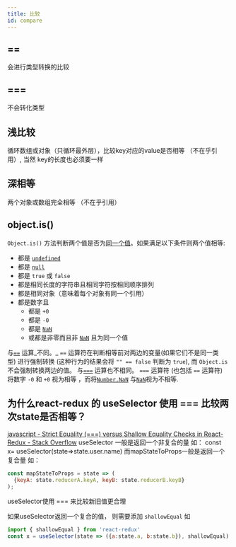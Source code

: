 ```yaml
---
title: 比较
id: compare
---
```



## ==
会进行类型转换的比较

## ===
不会转化类型
## 浅比较
循环数组或对象（只循环最外层），比较key对应的value是否相等 （不在乎引用）,  当然 key的长度也必须要一样
## 深相等
两个对象或数组完全相等 （不在乎引用）

## object.is()
`Object.is()` 方法判断两个值是否为[同一个值](https://developer.mozilla.org/zh-CN/docs/Web/JavaScript/Equality_comparisons_and_sameness)。如果满足以下条件则两个值相等:

- 都是 [`undefined`](https://developer.mozilla.org/zh-CN/docs/Web/JavaScript/Reference/Global_Objects/undefined)
- 都是 [`null`](https://developer.mozilla.org/zh-CN/docs/Web/JavaScript/Reference/Global_Objects/null)
- 都是 `true` 或 `false`
- 都是相同长度的字符串且相同字符按相同顺序排列
- 都是相同对象（意味着每个对象有同一个引用）
- 都是数字且   
   - 都是 `+0`
   - 都是 `-0`
   - 都是 [`NaN`](https://developer.mozilla.org/zh-CN/docs/Web/JavaScript/Reference/Global_Objects/NaN)
   - 或都是非零而且非 [`NaN`](https://developer.mozilla.org/zh-CN/docs/Web/JavaScript/Reference/Global_Objects/NaN) 且为同一个值

与[`==`](https://developer.mozilla.org/zh-CN/docs/Web/JavaScript/Reference/Operators/Comparison_Operators#Equality) 运算_不同。_  `==` 运算符在判断相等前对两边的变量(如果它们不是同一类型) 进行强制转换 (这种行为的结果会将 `"" == false` 判断为 `true`), 而 `Object.is`不会强制转换两边的值。
与[`===`](https://developer.mozilla.org/zh-CN/docs/Web/JavaScript/Reference/Operators/Comparison_Operators#Identity) 运算也不相同。 `===` 运算符 (也包括 `==` 运算符) 将数字 `-0` 和 `+0` 视为相等 ，而将[`Number.NaN`](https://developer.mozilla.org/zh-CN/docs/Web/JavaScript/Reference/Global_Objects/Number/NaN) 与[`NaN`](https://developer.mozilla.org/zh-CN/docs/Web/JavaScript/Reference/Global_Objects/NaN)视为不相等.
## 为什么react-redux 的 useSelector 使用 === 比较两次state是否相等？
[javascript - Strict Equality (===) versus Shallow Equality Checks in React-Redux - Stack Overflow](https://stackoverflow.com/questions/58212159/strict-equality-versus-shallow-equality-checks-in-react-redux)
useSelector 一般是返回一个非复合的量 如： const x= useSelector(state=>state.user.name)
而mapStateToProps一般是返回一个复合量 如：
```jsx
const mapStateToProps = state => (
  {keyA: state.reducerA.keyA, keyB: state.reducerB.keyB}
);
```


useSelector使用 === 来比较新旧值更合理


如果useSelector返回一个复合的值， 则需要添加 `shallowEqual` 如
```jsx
import { shallowEqual } from 'react-redux'
const x = useSelector(state => ({a:state.a, b:state.b}), shallowEqual)
```
